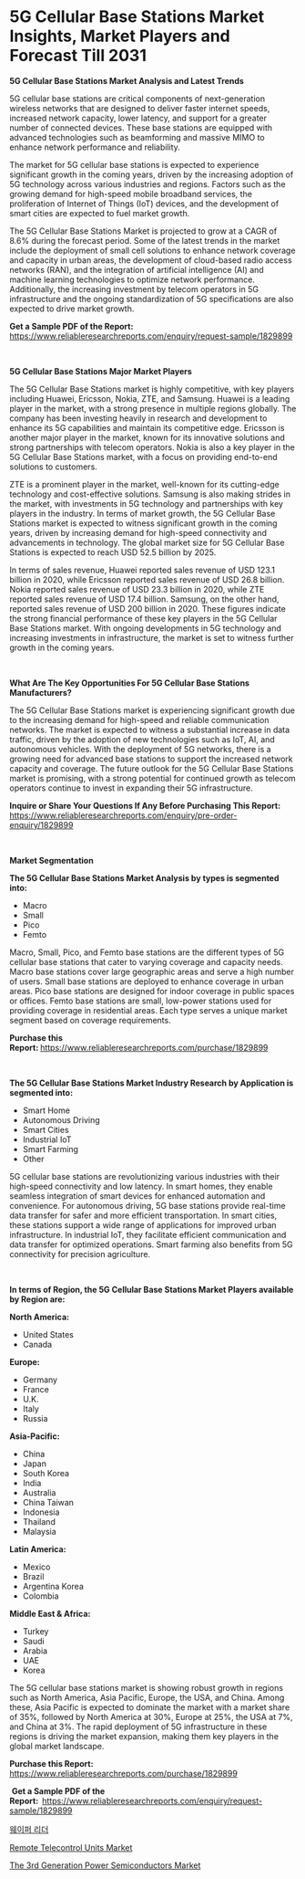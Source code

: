 <p><h1>5G Cellular Base Stations Market Insights, Market Players and Forecast Till 2031</h1></p><p><strong>5G Cellular Base Stations Market Analysis and Latest Trends</strong></p>
<p><p>5G cellular base stations are critical components of next-generation wireless networks that are designed to deliver faster internet speeds, increased network capacity, lower latency, and support for a greater number of connected devices. These base stations are equipped with advanced technologies such as beamforming and massive MIMO to enhance network performance and reliability.</p><p>The market for 5G cellular base stations is expected to experience significant growth in the coming years, driven by the increasing adoption of 5G technology across various industries and regions. Factors such as the growing demand for high-speed mobile broadband services, the proliferation of Internet of Things (IoT) devices, and the development of smart cities are expected to fuel market growth.</p><p>The 5G Cellular Base Stations Market is projected to grow at a CAGR of 8.6% during the forecast period. Some of the latest trends in the market include the deployment of small cell solutions to enhance network coverage and capacity in urban areas, the development of cloud-based radio access networks (RAN), and the integration of artificial intelligence (AI) and machine learning technologies to optimize network performance. Additionally, the increasing investment by telecom operators in 5G infrastructure and the ongoing standardization of 5G specifications are also expected to drive market growth.</p></p>
<p><strong>Get a Sample PDF of the Report:&nbsp;</strong> <a href="https://www.reliableresearchreports.com/enquiry/request-sample/1829899">https://www.reliableresearchreports.com/enquiry/request-sample/1829899</a></p>
<p>&nbsp;</p>
<p><strong>5G Cellular Base Stations Major Market Players</strong></p>
<p><p>The 5G Cellular Base Stations market is highly competitive, with key players including Huawei, Ericsson, Nokia, ZTE, and Samsung. Huawei is a leading player in the market, with a strong presence in multiple regions globally. The company has been investing heavily in research and development to enhance its 5G capabilities and maintain its competitive edge. Ericsson is another major player in the market, known for its innovative solutions and strong partnerships with telecom operators. Nokia is also a key player in the 5G Cellular Base Stations market, with a focus on providing end-to-end solutions to customers.</p><p>ZTE is a prominent player in the market, well-known for its cutting-edge technology and cost-effective solutions. Samsung is also making strides in the market, with investments in 5G technology and partnerships with key players in the industry. In terms of market growth, the 5G Cellular Base Stations market is expected to witness significant growth in the coming years, driven by increasing demand for high-speed connectivity and advancements in technology. The global market size for 5G Cellular Base Stations is expected to reach USD 52.5 billion by 2025.</p><p>In terms of sales revenue, Huawei reported sales revenue of USD 123.1 billion in 2020, while Ericsson reported sales revenue of USD 26.8 billion. Nokia reported sales revenue of USD 23.3 billion in 2020, while ZTE reported sales revenue of USD 17.4 billion. Samsung, on the other hand, reported sales revenue of USD 200 billion in 2020. These figures indicate the strong financial performance of these key players in the 5G Cellular Base Stations market. With ongoing developments in 5G technology and increasing investments in infrastructure, the market is set to witness further growth in the coming years.</p></p>
<p>&nbsp;</p>
<p><strong>What Are The Key Opportunities For 5G Cellular Base Stations Manufacturers?</strong></p>
<p><p>The 5G Cellular Base Stations market is experiencing significant growth due to the increasing demand for high-speed and reliable communication networks. The market is expected to witness a substantial increase in data traffic, driven by the adoption of new technologies such as IoT, AI, and autonomous vehicles. With the deployment of 5G networks, there is a growing need for advanced base stations to support the increased network capacity and coverage. The future outlook for the 5G Cellular Base Stations market is promising, with a strong potential for continued growth as telecom operators continue to invest in expanding their 5G infrastructure.</p></p>
<p><strong>Inquire or Share Your Questions If Any Before Purchasing This Report:</strong> <a href="https://www.reliableresearchreports.com/enquiry/pre-order-enquiry/1829899">https://www.reliableresearchreports.com/enquiry/pre-order-enquiry/1829899</a></p>
<p>&nbsp;</p>
<p><strong>Market Segmentation</strong></p>
<p><strong>The 5G Cellular Base Stations Market Analysis by types is segmented into:</strong></p>
<p><ul><li>Macro</li><li>Small</li><li>Pico</li><li>Femto</li></ul></p>
<p><p>Macro, Small, Pico, and Femto base stations are the different types of 5G cellular base stations that cater to varying coverage and capacity needs. Macro base stations cover large geographic areas and serve a high number of users. Small base stations are deployed to enhance coverage in urban areas. Pico base stations are designed for indoor coverage in public spaces or offices. Femto base stations are small, low-power stations used for providing coverage in residential areas. Each type serves a unique market segment based on coverage requirements.</p></p>
<p><strong>Purchase this Report:&nbsp;</strong><a href="https://www.reliableresearchreports.com/purchase/1829899">https://www.reliableresearchreports.com/purchase/1829899</a></p>
<p>&nbsp;</p>
<p><strong>The 5G Cellular Base Stations Market Industry Research by Application is segmented into:</strong></p>
<p><ul><li>Smart Home</li><li>Autonomous Driving</li><li>Smart Cities</li><li>Industrial IoT</li><li>Smart Farming</li><li>Other</li></ul></p>
<p><p>5G cellular base stations are revolutionizing various industries with their high-speed connectivity and low latency. In smart homes, they enable seamless integration of smart devices for enhanced automation and convenience. For autonomous driving, 5G base stations provide real-time data transfer for safer and more efficient transportation. In smart cities, these stations support a wide range of applications for improved urban infrastructure. In industrial IoT, they facilitate efficient communication and data transfer for optimized operations. Smart farming also benefits from 5G connectivity for precision agriculture.</p></p>
<p>&nbsp;</p>
<p><strong>In terms of Region, the 5G Cellular Base Stations Market Players available by Region are:</strong></p>
<p>
    <p> <strong> North America: </strong>
        <ul>
            <li>United States</li>
            <li>Canada</li>
        </ul>
        </p> 
    <p> <strong> Europe: </strong>
        <ul>
            <li>Germany</li>
            <li>France</li>
            <li>U.K.</li>
            <li>Italy</li>
            <li>Russia</li>
        </ul>
        </p> 
    <p> <strong> Asia-Pacific: </strong>
        <ul>
            <li>China</li>
            <li>Japan</li>
            <li>South Korea</li>
            <li>India</li>
            <li>Australia</li>
            <li>China Taiwan</li>
            <li>Indonesia</li>
            <li>Thailand</li>
            <li>Malaysia</li>
        </ul>
        </p> 
    <p> <strong> Latin America: </strong>
        <ul>
            <li>Mexico</li>
            <li>Brazil</li>
            <li>Argentina Korea</li>
            <li>Colombia</li>
        </ul>
        </p> 
    <p> <strong> Middle East & Africa: </strong>
        <ul>
            <li>Turkey</li>
            <li>Saudi</li>
            <li>Arabia</li>
            <li>UAE</li>
            <li>Korea</li>
        </ul>
    </p>
    </p>
<p><p>The 5G cellular base stations market is showing robust growth in regions such as North America, Asia Pacific, Europe, the USA, and China. Among these, Asia Pacific is expected to dominate the market with a market share of 35%, followed by North America at 30%, Europe at 25%, the USA at 7%, and China at 3%. The rapid deployment of 5G infrastructure in these regions is driving the market expansion, making them key players in the global market landscape.</p></p>
<p><strong>Purchase this Report: </strong><a href="https://www.reliableresearchreports.com/purchase/1829899">https://www.reliableresearchreports.com/purchase/1829899</a></p>
<p>&nbsp;<strong>Get a Sample PDF of the Report:&nbsp;&nbsp;</strong><a href="https://www.reliableresearchreports.com/enquiry/request-sample/1829899">https://www.reliableresearchreports.com/enquiry/request-sample/1829899</a></p>
<p><strong></strong></p>
<p><p><a href="https://github.com/JackieFauhey9089475/Market-Research-Report-List-1/blob/main/425244012358.md">웨이퍼 리더</a></p><p><a href="https://github.com/kosella/Market-Research-Report-List-2/blob/main/remote-telecontrol-units-market.md">Remote Telecontrol Units Market</a></p><p><a href="https://github.com/nathandecarvalho/Market-Research-Report-List-2/blob/main/the-3rd-generation-power-semiconductors-market.md">The 3rd Generation Power Semiconductors Market</a></p></p>